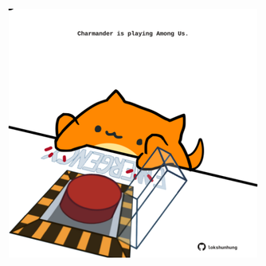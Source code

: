<!-- built at 13/06/2024, 04:00:50 UTC -->
<p align="center">
  <img width="500" height="500" src="./ReadmeImage.svg">
</p>
